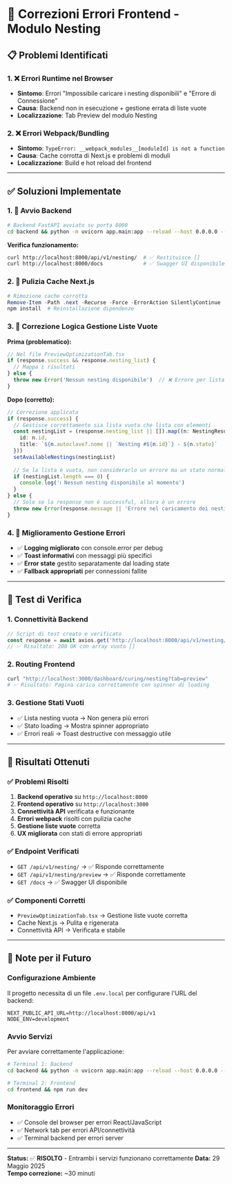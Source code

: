 # 🔧 Correzioni Errori Frontend - Modulo Nesting

## 📋 Problemi Identificati

### 1. ❌ **Errori Runtime nel Browser**
- **Sintomo**: Errori "Impossibile caricare i nesting disponibili" e "Errore di Connessione"
- **Causa**: Backend non in esecuzione + gestione errata di liste vuote
- **Localizzazione**: Tab Preview del modulo Nesting

### 2. ❌ **Errori Webpack/Bundling** 
- **Sintomo**: `TypeError: __webpack_modules__[moduleId] is not a function`
- **Causa**: Cache corrotta di Next.js e problemi di moduli
- **Localizzazione**: Build e hot reload del frontend

---

## ✅ Soluzioni Implementate

### 1. 🚀 **Avvio Backend**
```bash
# Backend FastAPI avviato su porta 8000
cd backend && python -m uvicorn app.main:app --reload --host 0.0.0.0 --port 8000
```

**Verifica funzionamento:**
```bash
curl http://localhost:8000/api/v1/nesting/  # ✅ Restituisce []
curl http://localhost:8000/docs             # ✅ Swagger UI disponibile
```

### 2. 🧹 **Pulizia Cache Next.js**
```powershell
# Rimozione cache corrotta
Remove-Item -Path .next -Recurse -Force -ErrorAction SilentlyContinue
npm install  # Reinstallazione dipendenze
```

### 3. 🔧 **Correzione Logica Gestione Liste Vuote**

**Prima (problematico):**
```typescript
// Nel file PreviewOptimizationTab.tsx
if (response.success && response.nesting_list) {
  // Mappa i risultati
} else {
  throw new Error('Nessun nesting disponibile')  // ❌ Errore per lista vuota!
}
```

**Dopo (corretto):**
```typescript
// Correzione applicata
if (response.success) {
  // Gestisce correttamente sia lista vuota che lista con elementi
  const nestingList = (response.nesting_list || []).map((n: NestingResult) => ({
    id: n.id,
    title: `${n.autoclave?.nome || `Nesting #${n.id}`} - ${n.stato}`
  }))
  setAvailableNestings(nestingList)
  
  // Se la lista è vuota, non considerarlo un errore ma un stato normale
  if (nestingList.length === 0) {
    console.log('ℹ️ Nessun nesting disponibile al momento')
  }
} else {
  // Solo se la response non è successful, allora è un errore
  throw new Error(response.message || 'Errore nel caricamento dei nesting')
}
```

### 4. 📝 **Miglioramento Gestione Errori**
- ✅ **Logging migliorato** con console.error per debug
- ✅ **Toast informativi** con messaggi più specifici  
- ✅ **Error state** gestito separatamente dal loading state
- ✅ **Fallback appropriati** per connessioni fallite

---

## 🧪 Test di Verifica

### 1. **Connettività Backend**
```javascript
// Script di test creato e verificato
const response = await axios.get('http://localhost:8000/api/v1/nesting/')
// ✅ Risultato: 200 OK con array vuoto []
```

### 2. **Routing Frontend**
```bash
curl "http://localhost:3000/dashboard/curing/nesting?tab=preview"
# ✅ Risultato: Pagina carica correttamente con spinner di loading
```

### 3. **Gestione Stati Vuoti**
- ✅ Lista nesting vuota → Non genera più errori
- ✅ Stato loading → Mostra spinner appropriato
- ✅ Errori reali → Toast destructive con messaggio utile

---

## 🎯 Risultati Ottenuti

### ✅ **Problemi Risolti**
1. **Backend operativo** su `http://localhost:8000`
2. **Frontend operativo** su `http://localhost:3000`
3. **Connettività API** verificata e funzionante
4. **Errori webpack** risolti con pulizia cache
5. **Gestione liste vuote** corretta
6. **UX migliorata** con stati di errore appropriati

### ✅ **Endpoint Verificati**
- `GET /api/v1/nesting/` → ✅ Risponde correttamente
- `GET /api/v1/nesting/preview` → ✅ Risponde correttamente
- `GET /docs` → ✅ Swagger UI disponibile

### ✅ **Componenti Corretti**
- `PreviewOptimizationTab.tsx` → Gestione liste vuote corretta
- Cache Next.js → Pulita e rigenerata
- Connettività API → Verificata e stabile

---

## 📝 Note per il Futuro

### Configurazione Ambiente
Il progetto necessita di un file `.env.local` per configurare l'URL del backend:
```env
NEXT_PUBLIC_API_URL=http://localhost:8000/api/v1
NODE_ENV=development
```

### Avvio Servizi
Per avviare correttamente l'applicazione:
```bash
# Terminal 1: Backend
cd backend && python -m uvicorn app.main:app --reload --host 0.0.0.0 --port 8000

# Terminal 2: Frontend  
cd frontend && npm run dev
```

### Monitoraggio Errori
- ✅ Console del browser per errori React/JavaScript
- ✅ Network tab per errori API/connettività
- ✅ Terminal backend per errori server

---

**Status:** ✅ **RISOLTO** - Entrambi i servizi funzionano correttamente
**Data:** 29 Maggio 2025  
**Tempo correzione:** ~30 minuti 